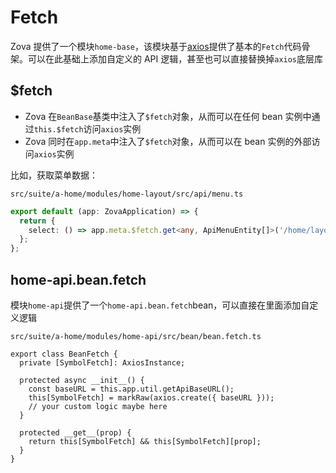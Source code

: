 # Fetch

Zova 提供了一个模块`home-base`，该模块基于[axios](https://axios-http.com)提供了基本的`Fetch`代码骨架。可以在此基础上添加自定义的 API 逻辑，甚至也可以直接替换掉`axios`底层库

## $fetch

- Zova 在`BeanBase`基类中注入了`$fetch`对象，从而可以在任何 bean 实例中通过`this.$fetch`访问`axios`实例
- Zova 同时在`app.meta`中注入了`$fetch`对象，从而可以在 bean 实例的外部访问`axios`实例

比如，获取菜单数据：

`src/suite/a-home/modules/home-layout/src/api/menu.ts`

```typescript
export default (app: ZovaApplication) => {
  return {
    select: () => app.meta.$fetch.get<any, ApiMenuEntity[]>('/home/layout/menu/select'),
  };
};
```

## home-api.bean.fetch

模块`home-api`提供了一个`home-api.bean.fetch`bean，可以直接在里面添加自定义逻辑

`src/suite/a-home/modules/home-api/src/bean/bean.fetch.ts`

```typescript{7}
export class BeanFetch {
  private [SymbolFetch]: AxiosInstance;

  protected async __init__() {
    const baseURL = this.app.util.getApiBaseURL();
    this[SymbolFetch] = markRaw(axios.create({ baseURL }));
    // your custom logic maybe here
  }

  protected __get__(prop) {
    return this[SymbolFetch] && this[SymbolFetch][prop];
  }
}
```
